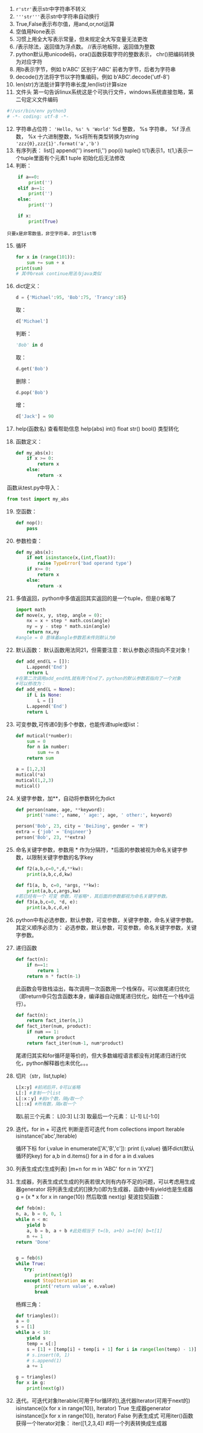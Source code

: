 1. ```r'str'```表示str中字符串不转义
2. ```'''str'''```表示str中字符串自动换行
3. True,False表示布尔值，用and,or,not运算
4. 空值用None表示
5. 习惯上用全大写表示常量，但未规定全大写变量无法更改
6. /表示除法，返回值为浮点数。 //表示地板除，返回值为整数
7. python默认用unicode码，ora()函数获取字符的整数表示， chr()把编码转换为对应字符 
8. 用b表示字节，例如 b'ABC' 区别于'ABC' 前者为字节，后者为字符串
9. decode()方法将字节以字符集编码，例如 b'ABC'.decode('utf-8')
10. len(str)方法能计算字符串长度,len(list)计算size
11. 文件头 第一句告诉linux系统这是个可执行文件，windows系统直接忽略，第二句定义文件编码
```python
#!/usr/bin/env python3
# -*- coding: utf-8 -*-
```
12. 字符串占位符： ```'Hello, %s' % 'World'```
    %d 整数， %s 字符串， %f 浮点数， %x 十六进制整数，%s将所有类型转换为string
    ```'zzz{0},zzz{1}'.format('a','b')```
13. 有序列表：
    list[] append('') insert(i,'') pop(i)
    tuple() t(1)表示1，t(1,)表示一个tuple里面有个元素1
    tuple 初始化后无法修改
14. 判断：
```python
    if a==0:
        print('')
    elif a==1:
        print('')
    else:
        print('')

    if x:
        print(True)
```
    只要x是非零数值，非空字符串，非空list等
15. 循环
    ```python
    for x in (range(101)):
        sum += sum + x
    print(sum)
    # 其中break continue用法与java类似
    ```

16. dict定义： 
    ```python
    d = {'Michael':95, 'Bob':75, 'Trancy':85}
    ```
    取：
    ```python
    d['Michael']
    ```
    判断：
    ```python
    'Bob' in d 
    ```
    取：
    ```python
    d.get('Bob')
    ```
    删除：
    ```python
    d.pop('Bob')
    ```
    增：
    ```python
    d['Jack'] = 90
    ```

17. help(函数名) 查看帮助信息 help(abs)
    int() float str() bool() 类型转化

18. 函数定义：
    ```python
    def my_abs(x):
        if x >= 0:
            return x
        else:
            return -x
    ```
   函数从test.py中导入：
   ```python
   from test import my_abs
   ```

19. 空函数：
    ```python
    def nop():
        pass
    ```

20. 参数检查：
    ```python
    def my_abs(x):
        if not isinstance(x,(int,float)):
            raise TypeError('bad operand type')
        if x>= 0:
            return x
        else:
            return -x
    ```
21. 多值返回，python中多值返回其实返回的是一个tuple，但是()省略了
    ```python
    import math
    def move(x, y, step, angle = 0):
        nx = x + step * math.cos(angle)
        ny = y - step * math.sin(angle)
        return nx,ny
    #angle = 0 意味着angle参数若未传则默认为0
    ```

22. 默认函数： 默认函数用法同21，但需要注意：默认参数必须指向不变对象！
    ```python
    def add_end(L = []):
        L.append('End')
        return L
    #在第二次调用add_end时L就有两个End了，python的默认参数若指向了一个对象
    #可以修改为：
    def add_end(L = None):
        if L is None:
            L = []
        L.append('End')
        return L
    ```

23. 可变参数,可传递0到多个参数，也能传递tuple或list：
    ```python
    def mutical(*number):
        sum = 0
        for n in number:
            sum += n
        return sum 

    a = [1,2,3]
    mutical(*a)
    mutical(1,2,3)
    mutical()
    ```

24. 关键字参数，加**，自动将参数转化为dict
    ```python
    def person(name, age, **keyword):
        print('name:', name, ' age:', age, ' other:', keyword)

    person('Bob', 23, city = 'BeiJing', gender = 'M')
    extra = {'job' = 'Engineer'}
    person('Bob', 23, **extra)
    ```

25. 命名关键字参数，参数用 * 作为分隔符，*后面的参数被视为命名关键字参数，以限制关键字参数的名字key
    ```python
    def f2(a,b,c=0,*,d,**kw):
        print(a,b,c,d,kw)

    def f1(a, b, c=0, *args, **kw):
        print(a,b,c,args,kw)
    #若已经有一个 可变 参数，可省略*，其后面的参数都视为命名关键字参数。
    def f3(a,b,c=0, *d, e):
        print(a,b,c,d,e)
    ```

26. python中有必选参数，默认参数，可变参数，关键字参数，命名关键字参数。
    其定义顺序必须为： 必选参数，默认参数，可变参数，命名关键字参数，关键字参数。

27. 递归函数
    ```python
    def fact(n):
        if n==1:
            return 1
        return n * fact(n-1)
    ```
    此函数会导致栈溢出，每次调用一次函数用一个栈保存。可以做尾递归优化（即return中只包含函数本身，编译器自动做尾递归优化，始终在一个栈中运行）。
    ```python
    def fact(n):
        return fact_iter(n,1)
    def fact_iter(num, product):
        if num == 1:
            return product
        return fact_iter(num-1, num*product)
    ```
    尾递归其实和for循环是等价的，但大多数编程语言都没有对尾递归进行优化，python解释器也未优化。。。

28. 切片（str，list,tuple）
    ```python
    L[x:y] #前闭后开，0可以省略
    L[:] #复制一个list
    L[:x：y] #前n个数，隔y取一个
    L[::x] #所有数，隔x取一个
    ```

    取L前三个元素： L[0:3] L[:3] 
    取最后一个元素： L[-1] L[-1:0]

29. 迭代，for in + 可迭代
    判断是否可迭代
    from collections import Iterable
    isinstance('abc',Iterable)

    循环下标
    for i,value in enumerate(['A','B','c']):
        print (i,value)
    循环dict(默认循环的key)
    for a,b in d.items()
    for a in d
    for a in d.values

30. 列表生成式(生成列表)
    [m+n for m in 'ABC' for n in 'XYZ']

31. 生成器，列表生成式生成的列表若很大则有内存不足的问题，可以考虑用生成器generator
    将列表生成式的[]换为()即为生成器，函数中有yield也是生成器
    g = (x * x for x in range(10))
    然后取值 next(g)
    斐波拉契函数：
    ```python
    def feb(m):
    n, a, b = 0, 0, 1
    while n < m:
        yield b
        a, b = b, a + b #此处相当于 t=(b, a+b) a=t[0] b=t[1]
        n += 1
    return 'Done'


    g = feb(6)
    while True:
       try:
           print(next(g))
       except StopIteration as e:
           print('return value', e.value)
           break
    ```

    杨辉三角：
    ```python
    def triangles():
    a = 0
    s = [1]
    while a < 10:
        yield s
        temp = s[:]
        s = [1] + [temp[i] + temp[i + 1] for i in range(len(temp) - 1)] + [1]
        # s.insert(0, 1)
        # s.append(1)
        a += 1

    g = triangles()
    for x in g:
        print(next(g))
    ```

32. 迭代。可迭代对象Iterable(可用于for循环的),迭代器Iterator(可用于next的)
    isinstance((x for x in range(10)), Iterator) True  生成器generator
    isinstance([x for x in range(10]), Iterator) False 列表生成式
    可用iter()函数获得一个Iterator对象：
        iter([1,2,3,4]) #将一个列表转换成生成器


